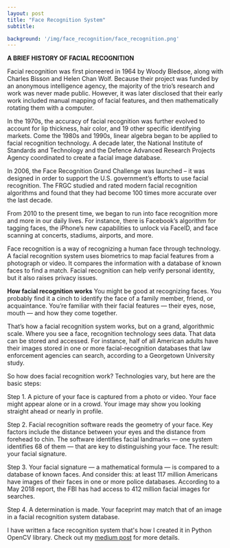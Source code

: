 ```yaml
---
layout: post
title: "Face Recognition System"
subtitle: 

background: '/img/face_recognition/face_recognition.png'
---
```


<b>A BRIEF HISTORY OF FACIAL RECOGNITION </b>

<p>Facial recognition was first pioneered in 1964 by Woody Bledsoe, along with Charles Bisson and Helen Chan Wolf. Because their project was funded by an anonymous intelligence agency, the majority of the trio’s research and work was never made public. However, it was later disclosed that their early work included manual mapping of facial features, and then mathematically rotating them with a computer.
</p>
<p>In the 1970s, the accuracy of facial recognition was further evolved to account for lip thickness, hair color, and 19 other specific identifying markets. Come the 1980s and 1990s, linear algebra began to be applied to facial recognition technology. A decade later, the National Institute of Standards and Technology and the Defence Advanced Research Projects Agency coordinated to create a facial image database.
</p>
<p>In 2006, the Face Recognition Grand Challenge was launched – it was designed in order to support the U.S. government’s efforts to use facial recognition. The FRGC studied and rated modern facial recognition algorithms and found that they had become 100 times more accurate over the last decade.
</p>
<p>From 2010 to the present time, we began to run into face recognition more and more in our daily lives. For instance, there is Facebook’s algorithm for tagging faces, the iPhone’s new capabilities to unlock via FaceID, and face scanning at concerts, stadiums, airports, and more.
</p>

<p>Face recognition is a way of recognizing a human face through technology. A facial recognition system uses biometrics to map facial features from a photograph or video. It compares the information with a database of known faces to find a match. Facial recognition can help verify personal identity, but it also raises privacy issues.</p>


<b>How facial recognition works</b>
You might be good at recognizing faces. You probably find it a cinch to identify the face of a family member, friend, or acquaintance. You’re familiar with their facial features — their eyes, nose, mouth — and how they come together.

That’s how a facial recognition system works, but on a grand, algorithmic scale. Where you see a face, recognition technology sees data. That data can be stored and accessed. For instance, half of all American adults have their images stored in one or more facial-recognition databases that law enforcement agencies can search, according to a Georgetown University study.

So how does facial recognition work? Technologies vary, but here are the basic steps:

Step 1. A picture of your face is captured from a photo or video. Your face might appear alone or in a crowd. Your image may show you looking straight ahead or nearly in profile.

Step 2. Facial recognition software reads the geometry of your face. Key factors include the distance between your eyes and the distance from forehead to chin. The software identifies facial landmarks — one system identifies 68 of them — that are key to distinguishing your face. The result: your facial signature.

Step 3. Your facial signature — a mathematical formula — is compared to a database of known faces. And consider this: at least 117 million Americans have images of their faces in one or more police databases. According to a May 2018 report, the FBI has had access to 412 million facial images for searches.

Step 4. A determination is made. Your faceprint may match that of an image in a facial recognition system database.

I have written a face recognition system that's how I created it in Python OpenCV library.
Check out my [medium post](https://medium.com/@thanthanswe124509/face-recognition-and-identification-employee-attendance-system-764f92afc910) for more details. 